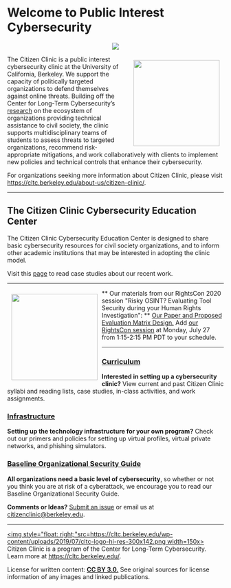 # Welcome to Public Interest Cybersecurity

<p align="center">
	<img  src="https://cltc.berkeley.edu/wp-content/uploads/2018/10/citizenclinic-logo-large-1.png">
</p>

[<img style="float: right; padding: 10px;" src="https://cltc.berkeley.edu/wp-content/uploads/2018/07/Screen-Shot-2018-07-23-at-12.21.17-PM.png" width=200x>](https://cltc.berkeley.edu/defendingpvos/)
The Citizen Clinic is a public interest cybersecurity clinic at the University of California, Berkeley. We support the capacity of politically targeted organizations to defend themselves against online threats. Building off the Center for Long-Term Cybersecurity’s [research](https://cltc.berkeley.edu/defendingpvos/) on the ecosystem of organizations providing technical assistance to civil society, the clinic supports multidisciplinary teams of students to assess threats to targeted organizations, recommend risk-appropriate mitigations, and work collaboratively with clients to implement new policies and technical controls that enhance their cybersecurity. 

For organizations seeking more information about Citizen Clinic, please visit https://cltc.berkeley.edu/about-us/citizen-clinic/.

___

## **The Citizen Clinic Cybersecurity Education Center**

The Citizen Clinic Cybersecurity Education Center is designed to share basic cybersecurity resources for civil society organizations, and to inform other academic institutions that may be interested in adopting the clinic model. 

Visit this [page](Case_Studies/) to read case studies about our recent work.

___

[<img style="float: left; padding: 10px;" src="../../../images/rightscon.png" width=200x>](https://rightscon.course.tc/2020/events/risky-osint-evaluating-tool-security-during-your-human-rights-investigation-2xc9TMa5Q7gseDkHKCnoWu) ** Our materials from our RightsCon 2020 session "Risky OSINT? Evaluating Tool Security during your Human Rights Investigation": ** [Our Paper and Proposed Evaluation Matrix Design.](Clinic_Infrastructure/OSINT_Evaluation)
Add [our RightsCon session](https://rightscon.course.tc/2020/events/risky-osint-evaluating-tool-security-during-your-human-rights-investigation-2xc9TMa5Q7gseDkHKCnoWu) at Monday, July 27 from 1:15-2:15 PM PDT to your schedule.

___

### **[Curriculum](Clinic_Curriculum/Lesson_Modules/)**

**Interested in setting up a cybersecurity clinic?** View current and past Citizen Clinic syllabi and reading lists, case studies, in-class activities, and work assignments.

### **[Infrastructure](Clinic_Infrastructure/VPN/)**

**Setting up the technology infrastructure for your own program?** Check out our primers and policies for setting up virtual profiles, virtual private networks, and phishing simulators.

### **[Baseline Organizational Security Guide](LRO/0-Introduction_and_TOC_(README)/)**

**All organizations need a basic level of cybersecurity**, so whether or not you think you are at risk of a cyberattack, we encourage you to read our Baseline Organizational Security Guide.

**Comments or Ideas?** [Submit an issue](https://github.com/cltc-berkeley/c3ec/issues) or email us at citizenclinic@berkeley.edu.



___


[<img style="float: right;"src=https://cltc.berkeley.edu/wp-content/uploads/2019/07/cltc-logo-hi-res-300x142.png width=150x>](https://cltc.berkeley.edu/)
Citizen Clinic is a program of the Center for Long-Term Cybersecurity. Learn more at https://cltc.berkeley.edu/.

License for written content: **[CC BY 3.0.](https://creativecommons.org/licenses/by/3.0/)** See original sources for license information of any images and linked publications.